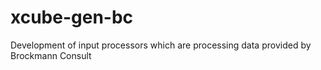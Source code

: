 # xcube-gen-bc
Development of input processors which are processing data provided by Brockmann Consult
